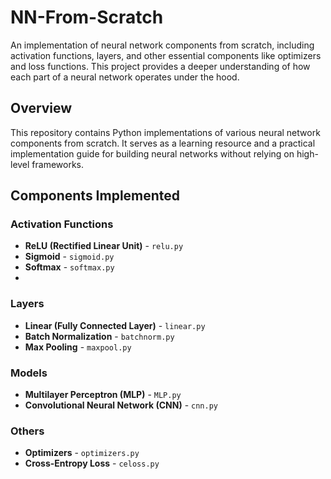 # NN-From-Scratch

An implementation of neural network components from scratch, including activation functions, layers, and other essential components like optimizers and loss functions. This project provides a deeper understanding of how each part of a neural network operates under the hood.

## Overview

This repository contains Python implementations of various neural network components from scratch. It serves as a learning resource and a practical implementation guide for building neural networks without relying on high-level frameworks.

## Components Implemented

### Activation Functions
- **ReLU (Rectified Linear Unit)** - `relu.py`
- **Sigmoid** - `sigmoid.py`
- **Softmax** - `softmax.py`
- 

### Layers
- **Linear (Fully Connected Layer)** - `linear.py`
- **Batch Normalization** - `batchnorm.py`
- **Max Pooling** - `maxpool.py`

### Models
- **Multilayer Perceptron (MLP)** - `MLP.py`
- **Convolutional Neural Network (CNN)** - `cnn.py`

### Others
- **Optimizers** - `optimizers.py`
- **Cross-Entropy Loss** - `celoss.py`


